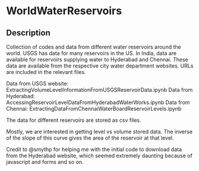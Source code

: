 # WorldWaterReservoirs

## Description

Collection of codes and data from different water reservoirs around the world. USGS has data for many reservoirs in the US. In India, data are available for reservoirs supplying water to Hyderabad and Chennai. These data are available from the respective city water department websites. URLs are included in the relevant files.

Data from USGS website: ExtractingVolumeLevelInformationFromUSGSReservoirData.ipynb
Data from Hyderabad: AccessingReservoirLevelDataFromHyderabadWaterWorks.ipynb
Data from Chennai: ExtractingDataFromChennaiWaterBoardReservoirLevels.ipynb

The data for different reservoirs are stored as csv files.

Mostly, we are interested in getting level vs volume stored data. The inverse of the slope of this curve gives the area of the reservoir at that level. 

Credit to @smythp for helping me with the initial code to download data from the Hyderabad website, which seemed extremely daunting because of javascript and forms and so on. 
